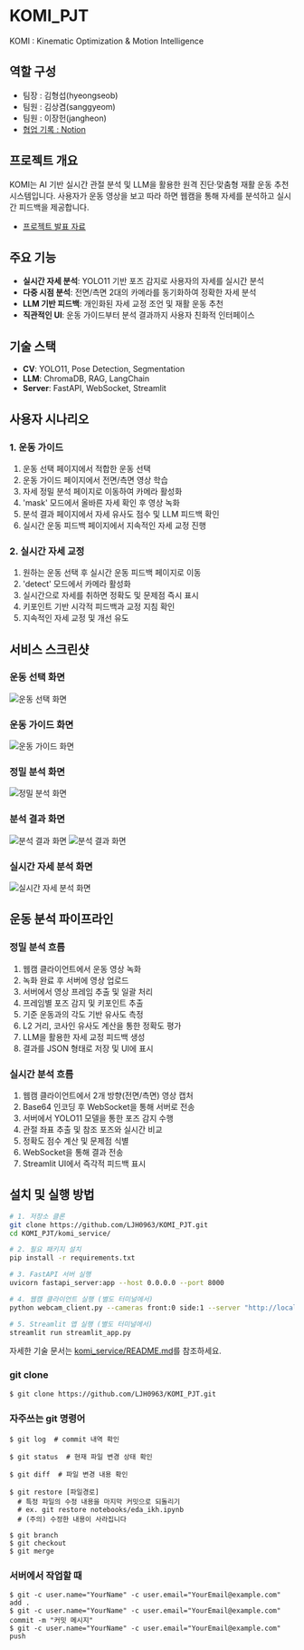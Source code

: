 # KOMI_PJT
KOMI : Kinematic Optimization & Motion Intelligence

## 역할 구성
- 팀장 : 김형섭(hyeongseob)
- 팀원 : 김상겸(sanggyeom)
- 팀원 : 이장헌(jangheon)
- <a href = "https://www.notion.so/Project-3-LLM-1b31d7badadc803da28eecca9b52bd3b?pvs=4"> 협업 기록 : Notion</a>

## 프로젝트 개요
KOMI는 AI 기반 실시간 관절 분석 및 LLM을 활용한 원격 진단·맞춤형 재활 운동 추천 시스템입니다. 사용자가 운동 영상을 보고 따라 하면 웹캠을 통해 자세를 분석하고 실시간 피드백을 제공합니다.
- <a href="https://www.canva.com/design/DAGiKMgcty0/FlU28OzNAWr1iDMW-knjZw/view?utm_content=DAGiKMgcty0&utm_campaign=designshare&utm_medium=link2&utm_source=uniquelinks&utlId=hc1b67947eb"> 프로젝트 발표 자료</a>

## 주요 기능
- **실시간 자세 분석**: YOLO11 기반 포즈 감지로 사용자의 자세를 실시간 분석
- **다중 시점 분석**: 전면/측면 2대의 카메라를 동기화하여 정확한 자세 분석
- **LLM 기반 피드백**: 개인화된 자세 교정 조언 및 재활 운동 추천
- **직관적인 UI**: 운동 가이드부터 분석 결과까지 사용자 친화적 인터페이스

## 기술 스택
- **CV**:  YOLO11, Pose Detection, Segmentation
- **LLM**: ChromaDB, RAG, LangChain
- **Server**: FastAPI, WebSocket, Streamlit

## 사용자 시나리오

### 1. 운동 가이드
1. 운동 선택 페이지에서 적합한 운동 선택
2. 운동 가이드 페이지에서 전면/측면 영상 학습
3. 자세 정밀 분석 페이지로 이동하여 카메라 활성화
4. 'mask' 모드에서 올바른 자세 확인 후 영상 녹화
5. 분석 결과 페이지에서 자세 유사도 점수 및 LLM 피드백 확인
6. 실시간 운동 피드백 페이지에서 지속적인 자세 교정 진행

### 2. 실시간 자세 교정
1. 원하는 운동 선택 후 실시간 운동 피드백 페이지로 이동
2. 'detect' 모드에서 카메라 활성화
3. 실시간으로 자세를 취하면 정확도 및 문제점 즉시 표시
4. 키포인트 기반 시각적 피드백과 교정 지침 확인
5. 지속적인 자세 교정 및 개선 유도

## 서비스 스크린샷

### 운동 선택 화면
![운동 선택 화면](./assets/ss_main.png)

### 운동 가이드 화면
![운동 가이드 화면](./assets/ss_guide.png)

### 정밀 분석 화면
![정밀 분석 화면](./assets/ss_analysis.png)

### 분석 결과 화면
![분석 결과 화면](./assets/ss_result1.png)
![분석 결과 화면](./assets/ss_result2.png)

### 실시간 자세 분석 화면
![실시간 자세 분석 화면](./assets/ss_realtime.png)

## 운동 분석 파이프라인

### 정밀 분석 흐름
1. 웹캠 클라이언트에서 운동 영상 녹화
2. 녹화 완료 후 서버에 영상 업로드
3. 서버에서 영상 프레임 추출 및 일괄 처리
4. 프레임별 포즈 감지 및 키포인트 추출
5. 기준 운동과의 각도 기반 유사도 측정
6. L2 거리, 코사인 유사도 계산을 통한 정확도 평가
7. LLM을 활용한 자세 교정 피드백 생성
8. 결과를 JSON 형태로 저장 및 UI에 표시

### 실시간 분석 흐름
1. 웹캠 클라이언트에서 2개 방향(전면/측면) 영상 캡처
2. Base64 인코딩 후 WebSocket을 통해 서버로 전송
3. 서버에서 YOLO11 모델을 통한 포즈 감지 수행
4. 관절 좌표 추출 및 참조 포즈와 실시간 비교
5. 정확도 점수 계산 및 문제점 식별
6. WebSocket을 통해 결과 전송
7. Streamlit UI에서 즉각적 피드백 표시

## 설치 및 실행 방법
```bash
# 1. 저장소 클론
git clone https://github.com/LJH0963/KOMI_PJT.git
cd KOMI_PJT/komi_service/

# 2. 필요 패키지 설치
pip install -r requirements.txt

# 3. FastAPI 서버 실행
uvicorn fastapi_server:app --host 0.0.0.0 --port 8000

# 4. 웹캠 클라이언트 실행 (별도 터미널에서)
python webcam_client.py --cameras front:0 side:1 --server "http://localhost:8000"

# 5. Streamlit 앱 실행 (별도 터미널에서)
streamlit run streamlit_app.py
```

자세한 기술 문서는 [komi_service/README.md](komi_service/README.md)를 참조하세요.

### git clone
```
$ git clone https://github.com/LJH0963/KOMI_PJT.git
```

### 자주쓰는 git 명령어

```
$ git log  # commit 내역 확인
```
```
$ git status  # 현재 파일 변경 상태 확인
```
```
$ git diff  # 파일 변경 내용 확인
```
```
$ git restore [파일경로]
  # 특정 파일의 수정 내용을 마지막 커밋으로 되돌리기
  # ex. git restore notebooks/eda_ikh.ipynb
  # (주의) 수정한 내용이 사라집니다
```
```
$ git branch
$ git checkout
$ git merge
```

### 서버에서 작업할 때
```
$ git -c user.name="YourName" -c user.email="YourEmail@example.com" add .  
$ git -c user.name="YourName" -c user.email="YourEmail@example.com" commit -m "커밋 메시지"  
$ git -c user.name="YourName" -c user.email="YourEmail@example.com" push
```
